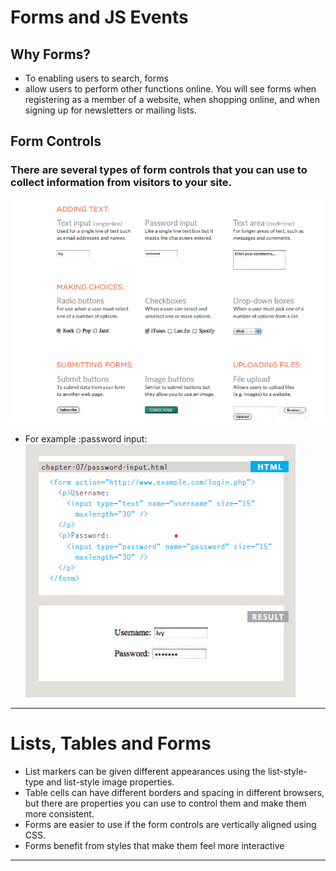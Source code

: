 # Forms and JS Events
## Why Forms?
- To enabling users to
search, forms 
- allow users
to perform other functions
online. You will see forms
when registering as a member
of a website, when shopping
online, and when signing up for
newsletters or mailing lists.

## Form Controls
### There are several types of form controls that you can use to collect information from visitors to your site.

![](class-091.png)
- For example :password input:
![](class-092.png)
----------------------------------------
# Lists, Tables and Forms
- List markers can be given different appearances
using the list-style-type and list-style image
properties.
- Table cells can have different borders and spacing in
different browsers, but there are properties you can
use to control them and make them more consistent.
- Forms are easier to use if the form controls are
vertically aligned using CSS.
- Forms benefit from styles that make them feel more
interactive
--------------------------------------
